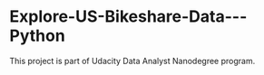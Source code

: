 # Explore-US-Bikeshare-Data---Python
This project is part of Udacity Data Analyst Nanodegree program.
